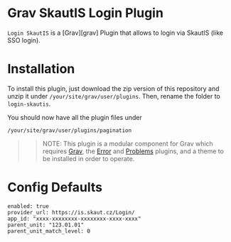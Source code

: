 # Grav SkautIS Login Plugin

`Login SkautIS` is a [Grav][grav] Plugin that allows to login via SkautIS (like SSO login).

# Installation

To install this plugin, just download the zip version of this repository and unzip it under `/your/site/grav/user/plugins`. Then, rename the folder to `login-skautis`.

You should now have all the plugin files under

	/your/site/grav/user/plugins/pagination

>> NOTE: This plugin is a modular component for Grav which requires [Grav](http://github.com/getgrav/grav), the [Error](https://github.com/getgrav/grav-plugin-error) and [Problems](https://github.com/getgrav/grav-plugin-problems) plugins, and a theme to be installed in order to operate.

# Config Defaults

```
enabled: true
provider_url: https://is.skaut.cz/Login/
app_id: "xxxx-xxxxxxxx-xxxxxxxx-xxxx-xxxx"
parent_unit: "123.01.01"
parent_unit_match_level: 0
```
